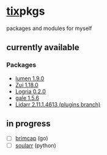 # [tix](https://github.com/74k1/tix)pkgs

packages and modules for myself

## currently available

### Packages

- [lumen 1.9.0](https://github.com/jnsahaj/lumen/)
- [Zui 1.18.0](https://github.com/brimdata/zui/)
- [Logria 0.2.0](https://github.com/ReagentX/Logria)
- [gale 1.5.6](https://github.com/Kesomannen/gale)
- [Lidarr 2.11.1.4613 (plugins branch)](https://github.com/Lidarr/Lidarr/tree/plugins)

## in progress

- [ ] [brimcap](https://github.com/brimdata/brimcap/) (go)
- [ ] [soularr](https://github.com/mrusse/soularr) (python)
